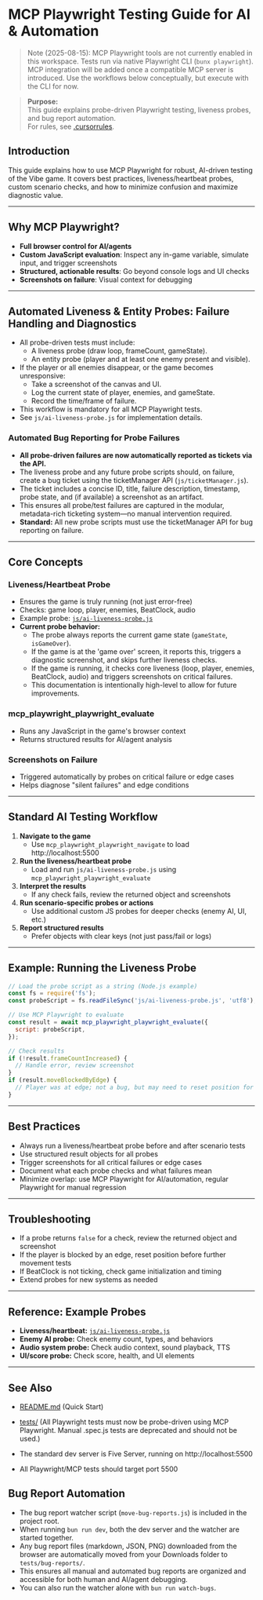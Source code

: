 # MCP Playwright Testing Guide for AI & Automation

> Note (2025-08-15): MCP Playwright tools are not currently enabled in this workspace. Tests run via native Playwright CLI (`bunx playwright`). MCP integration will be added once a compatible MCP server is introduced. Use the workflows below conceptually, but execute with the CLI for now.

> **Purpose:**  
> This guide explains probe-driven Playwright testing, liveness probes, and bug report automation.  
> For rules, see [.cursorrules](../.cursorrules).

## Introduction

This guide explains how to use MCP Playwright for robust, AI-driven testing of the Vibe game. It covers best practices, liveness/heartbeat probes, custom scenario checks, and how to minimize confusion and maximize diagnostic value.

---

## Why MCP Playwright?

- **Full browser control for AI/agents**
- **Custom JavaScript evaluation**: Inspect any in-game variable, simulate input, and trigger screenshots
- **Structured, actionable results**: Go beyond console logs and UI checks
- **Screenshots on failure**: Visual context for debugging

---

## Automated Liveness & Entity Probes: Failure Handling and Diagnostics

- All probe-driven tests must include:
  - A liveness probe (draw loop, frameCount, gameState).
  - An entity probe (player and at least one enemy present and visible).
- If the player or all enemies disappear, or the game becomes unresponsive:
  - Take a screenshot of the canvas and UI.
  - Log the current state of player, enemies, and gameState.
  - Record the time/frame of failure.
- This workflow is mandatory for all MCP Playwright tests.
- See `js/ai-liveness-probe.js` for implementation details.

### Automated Bug Reporting for Probe Failures

- **All probe-driven failures are now automatically reported as tickets via the API.**
- The liveness probe and any future probe scripts should, on failure, create a bug ticket using the ticketManager API (`js/ticketManager.js`).
- The ticket includes a concise ID, title, failure description, timestamp, probe state, and (if available) a screenshot as an artifact.
- This ensures all probe/test failures are captured in the modular, metadata-rich ticketing system—no manual intervention required.
- **Standard:** All new probe scripts must use the ticketManager API for bug reporting on failure.

---

## Core Concepts

### Liveness/Heartbeat Probe

- Ensures the game is truly running (not just error-free)
- Checks: game loop, player, enemies, BeatClock, audio
- Example probe: [`js/ai-liveness-probe.js`](js/ai-liveness-probe.js)
- **Current probe behavior:**
  - The probe always reports the current game state (`gameState`, `isGameOver`).
  - If the game is at the 'game over' screen, it reports this, triggers a diagnostic screenshot, and skips further liveness checks.
  - If the game is running, it checks core liveness (loop, player, enemies, BeatClock, audio) and triggers screenshots on critical failures.
  - This documentation is intentionally high-level to allow for future improvements.

### mcp_playwright_playwright_evaluate

- Runs any JavaScript in the game's browser context
- Returns structured results for AI/agent analysis

### Screenshots on Failure

- Triggered automatically by probes on critical failure or edge cases
- Helps diagnose "silent failures" and edge conditions

---

## Standard AI Testing Workflow

1. **Navigate to the game**
   - Use `mcp_playwright_playwright_navigate` to load http://localhost:5500
2. **Run the liveness/heartbeat probe**
   - Load and run `js/ai-liveness-probe.js` using `mcp_playwright_playwright_evaluate`
3. **Interpret the results**
   - If any check fails, review the returned object and screenshots
4. **Run scenario-specific probes or actions**
   - Use additional custom JS probes for deeper checks (enemy AI, UI, etc.)
5. **Report structured results**
   - Prefer objects with clear keys (not just pass/fail or logs)

---

## Example: Running the Liveness Probe

```js
// Load the probe script as a string (Node.js example)
const fs = require('fs');
const probeScript = fs.readFileSync('js/ai-liveness-probe.js', 'utf8');

// Use MCP Playwright to evaluate
const result = await mcp_playwright_playwright_evaluate({
  script: probeScript,
});

// Check results
if (!result.frameCountIncreased) {
  // Handle error, review screenshot
}
if (result.moveBlockedByEdge) {
  // Player was at edge; not a bug, but may need to reset position for further tests
}
```

---

## Best Practices

- Always run a liveness/heartbeat probe before and after scenario tests
- Use structured result objects for all probes
- Trigger screenshots for all critical failures or edge cases
- Document what each probe checks and what failures mean
- Minimize overlap: use MCP Playwright for AI/automation, regular Playwright for manual regression

---

## Troubleshooting

- If a probe returns `false` for a check, review the returned object and screenshot
- If the player is blocked by an edge, reset position before further movement tests
- If BeatClock is not ticking, check game initialization and timing
- Extend probes for new systems as needed

---

## Reference: Example Probes

- **Liveness/heartbeat:** [`js/ai-liveness-probe.js`](js/ai-liveness-probe.js)
- **Enemy AI probe:** Check enemy count, types, and behaviors
- **Audio system probe:** Check audio context, sound playback, TTS
- **UI/score probe:** Check score, health, and UI elements

---

## See Also

- [README.md](../README.md) (Quick Start)
- [tests/](../tests/) (All Playwright tests must now be probe-driven using MCP Playwright. Manual .spec.js tests are deprecated and should not be used.)

- The standard dev server is Five Server, running on http://localhost:5500
- All Playwright/MCP tests should target port 5500

## Bug Report Automation

- The bug report watcher script (`move-bug-reports.js`) is included in the project root.
- When running `bun run dev`, both the dev server and the watcher are started together.
- Any bug report files (markdown, JSON, PNG) downloaded from the browser are automatically moved from your Downloads folder to `tests/bug-reports/`.
- This ensures all manual and automated bug reports are organized and accessible for both human and AI/agent debugging.
- You can also run the watcher alone with `bun run watch-bugs`.
